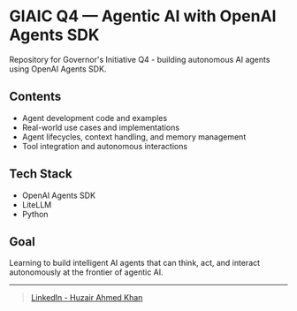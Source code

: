 # GIAIC Q4 — Agentic AI with OpenAI Agents SDK

Repository for Governor's Initiative Q4 - building autonomous AI agents using OpenAI Agents SDK.

## Contents

- Agent development code and examples
- Real-world use cases and implementations
- Agent lifecycles, context handling, and memory management
- Tool integration and autonomous interactions

## Tech Stack

- OpenAI Agents SDK
- LiteLLM
- Python

## Goal

Learning to build intelligent AI agents that can think, act, and interact autonomously at the frontier of agentic AI.

---

> [LinkedIn - Huzair Ahmed Khan](https://www.linkedin.com/in/huzair-ahmed-khan/)
